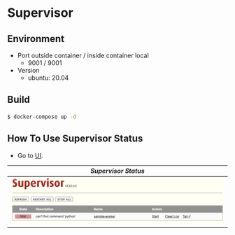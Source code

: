 # Supervisor

## Environment

- Port outside container / inside container local
  - 9001 / 9001
- Version
  - ubuntu: 20.04

## Build

```bash
$ docker-compose up -d
```

## How To Use Supervisor Status

- Go to [UI](http://localhost:9001).

| *Supervisor Status* |
|:--:|
|![Supervisor Status](./images/Supervisor_Status.png)|
